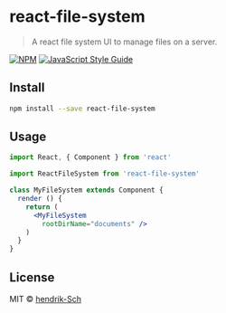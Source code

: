 # react-file-system

> A react file system UI to manage files on a server.

[![NPM](https://img.shields.io/npm/v/react-file-system.svg)](https://www.npmjs.com/package/react-file-system) [![JavaScript Style Guide](https://img.shields.io/badge/code_style-standard-brightgreen.svg)](https://standardjs.com)

## Install

```bash
npm install --save react-file-system
```

## Usage

```jsx
import React, { Component } from 'react'

import ReactFileSystem from 'react-file-system'

class MyFileSystem extends Component {
  render () {
    return (
      <MyFileSystem
        rootDirName="documents" />
    )
  }
}
```

## License

MIT © [hendrik-Sch](https://github.com/hendrik-Sch)
